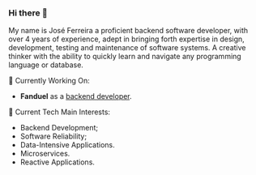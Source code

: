 ### Hi there 👋

My name is José Ferreira a proficient backend software developer, with over 4 years of experience, adept in bringing forth expertise in design, development, testing and maintenance of software systems. A creative thinker with the ability to quickly learn and navigate any programming language or database.

🔭 Currently Working On: <br>
  - **Fanduel** as a [backend developer](https://github.com/ferreiraj2-fd).
  
🌱 Current Tech Main Interests: <br>
  - Backend Development;
  - Software Reliability;
  - Data-Intensive Applications.
  - Microservices.
  - Reactive Applications.

<!--
**JoseFerreira125/JoseFerreira125** is a ✨ _special_ ✨ repository because its `README.md` (this file) appears on your GitHub profile.

Here are some ideas to get you started:

- 🔭 I’m currently working on ...
- 🌱 I’m currently learning ...
- 👯 I’m looking to collaborate on ...
- 🤔 I’m looking for help with ...
- 💬 Ask me about ...
- 📫 How to reach me: ...
- 😄 Pronouns: ...
- ⚡ Personal Projects: ...
-->

